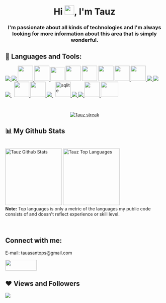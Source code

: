 <h1 align="center">Hi <img src="https://raw.githubusercontent.com/MartinHeinz/MartinHeinz/master/wave.gif" width="30px">, I'm Tauz</h1>
<h3 align="center">I'm passionate about all kinds of technologies and I'm always looking for more information about this area that is simply wonderful.</h3>

<!--
## 🙋‍♂️ About Me

- 🔭 I’m currently working on **with some freelancers**
  
- 🌱 I am currently learning **Web development and mobile systems**

- 👯 I’m looking to collaborate on **OpenSource Projects**

- 👨‍💻 All of my projects are available at **[My Portfolio(under development)]** 

- 📫 How to reach me **tauasantops@gmail.com**

- ⚡ Fun fact **I play piano to soothe my soul.**
-->
## 🚀 Languages and Tools:

<p align="left"> 
    <a target="_blank" href="https://www.java.com" > <img src="https://img.icons8.com/color/48/000000/java-coffee-cup-logo.png" /> </a>
    <a href="https://kotlinlang.org/" target="_blank"> <img src="https://img.icons8.com/color/48/000000/kotlin"/> </a>
    <a href="https://www.jetbrains.com/pt-br/idea/" target="_blank"> <img src="https://dashboard.snapcraft.io/site_media/appmedia/2017/11/icon_CE_256_2Qe5uEl.png"  width="48" height="48"/> </a>
     <a href="https://developer.android.com/" target="_blank"> <img src="https://2.bp.blogspot.com/-tzm1twY_ENM/XlCRuI0ZkRI/AAAAAAAAOso/BmNOUANXWxwc5vwslNw3WpjrDlgs9PuwQCLcBGAsYHQ/s1600/pasted%2Bimage%2B0.png"  width="48" height="48"/> </a>
    <a href="https://code.visualstudio.com/docs" target="_blank"> <img src="https://upload.wikimedia.org/wikipedia/commons/thumb/9/9a/Visual_Studio_Code_1.35_icon.svg/1024px-Visual_Studio_Code_1.35_icon.svg.png"  width="44" height="44"/></a> 
    <a href="http://linguagemc.com.br/" target="_blank"> <img src="https://img.icons8.com/color/48/000000/c-programming.png"  width="48" height="48"/></a> 
    <a href="https://docs.microsoft.com/pt-br/cpp/cpp/?view=msvc-160" target="_blank"> <img src="https://img.icons8.com/color/48/000000/c-plus-plus-logo.png"  width="48" height="48"/></a> 
    <a href="https://docs.python.org/3/" target="_blank"> <img src="https://i.imgur.com/4oTjHoN.png" width="48" height="48"/></a>
    <a href="https://developer.mozilla.org/en-US/docs/Web/JavaScript" target="_blank"> <img src="https://img.icons8.com/color/48/000000/javascript.png"  width="48" height="48"/> </a> 
    <a href="https://www.typescriptlang.org/docs/" target="_blank"> <img src="https://imgs.search.brave.com/wfLx7ZxOhR_1xScSDoA0W6J7yY5Pihj9_vS9uAkyfN4/rs:fit:300:300:1/g:ce/aHR0cHM6Ly9zZWVr/bG9nby5jb20vaW1h/Z2VzL1QvdHlwZXNj/cmlwdC1sb2dvLUIy/OUEzRjQ2MkQtc2Vl/a2xvZ28uY29tLnBu/Zw"  width="48" height="48"/> </a> 
    <a href="https://www.w3.org/html/" target="_blank"> <img src="https://img.icons8.com/color/48/000000/html-5.png"/> </a> 
    <a href="https://www.w3schools.com/css/" target="_blank"> <img src="https://img.icons8.com/color/48/000000/css3.png"/> </a> 
    <a style="padding-right:8px;" href="https://nodejs.org" target="_blank"> <img src="https://img.icons8.com/color/48/000000/nodejs.png"/> </a> 
    <a href="https://handlebarsjs.com/" target="_blank" > <img src="https://cdn.iconscout.com/icon/free/png-256/handlebars-282936.png"  width="48" height="48"/> </a> 
    <a href="https://ejs.co/" target="_blank" > <img src="https://i.imgur.com/D7Yj6zz.png"  width="48" height="48"/> </a> 
    <a style="padding-right:8px;" href="https://docs.microsoft.com/pt-br/sql/sql-server/?view=sql-server-ver15" target="_blank"> <img src="https://img.icons8.com/color/48/000000/microsoft-sql-server.png"/> </a>
    <a href="https://rockcontent.com/br/blog/sqlite/" target="_blank"> <img src="https://upload.wikimedia.org/wikipedia/commons/thumb/9/97/Sqlite-square-icon.svg/2048px-Sqlite-square-icon.svg.png" alt="sqlite" width="48" height="48"/> </a> 
    <a href="https://firebase.google.com/" target="_blank"> <img src="https://img.icons8.com/color/48/000000/firebase.png"/> </a>   
    <a href="https://git-scm.com/" target="_blank"> <img src="https://img.icons8.com/color/48/000000/git.png"/> </a> 
    <a href="https://www.arduino.cc/" target="_blank" > <img src="https://brandslogos.com/wp-content/uploads/images/large/arduino-logo-1.png"  width="48" height="48"/> </a> 
  <a href="https://reactnative.dev/docs/getting-started" target="_blank" > <img src="https://imgs.search.brave.com/6JKBNocqeGZNecDy_Mwm9bjeMh_AgUF3Qi_6YBOts7U/rs:fit:1200:1043:1/g:ce/aHR0cHM6Ly91cGxv/YWQud2lraW1lZGlh/Lm9yZy93aWtpcGVk/aWEvY29tbW9ucy90/aHVtYi9hL2E3L1Jl/YWN0LWljb24uc3Zn/LzEyMDBweC1SZWFj/dC1pY29uLnN2Zy5w/bmc"  width=55" height="48"/> </a> 
    
   
</p>

<br/>

<p align="center">
    <a href="https://github.com/tauz-hub/tauz-hub.git">
        <img title="🔥 Get streak stats for your profile at git.io/streak-stats" alt="Tauz streak" src="https://github-readme-streak-stats.herokuapp.com/?user=tauz-hub&theme=black-ice&hide_border=true&stroke=0000&background=060A0CD0"/>
    </a>
</p>

## 📊 My Github Stats

  <br/>
  <a href="https://github.com/tauz-hub/tauz-hub.git"><img alt="Tauz Github Stats" height="180em" src="https://github-readme-stats.vercel.app/api?username=tauz-hub&show_icons=true&count_private=true&theme=react&hide_border=true&bg_color=0D1117" /></a>
  <a href="https://github.com/tauz-hub/tauz-hub.git"><img alt="Tauz Top Languages" height="180em" src="https://github-readme-stats.vercel.app/api/top-langs/?username=tauz-hub&langs_count=10&count_private=true&layout=compact&theme=react&hide_border=true&bg_color=0D1117&hide=javascript" /></a>
  <br/>
  <b>Note:</b> Top languages is only a metric of the languages my public code consists of and doesn't reflect experience or skill level.

<br/>

<br/>
<br/>

## Connect with me:
<p align="left">
    <p> E-mail: tauasantops@gmail.com </p>
<a href = "https://discordapp.com/users/454059471765766156/"><img width="100" height="34" src="https://cdn.arstechnica.net/wp-content/uploads/2017/08/Discord-LogoWordmark-Color.png"/></a>

</p>

## ❤ Views and Followers
<a href="https://github.com/Meghna-DAS/github-profile-views-counter">
    <img src="https://komarev.com/ghpvc/?username=tauz-hub">
</a>
<!-- VWtoMmN4UTk= -->
